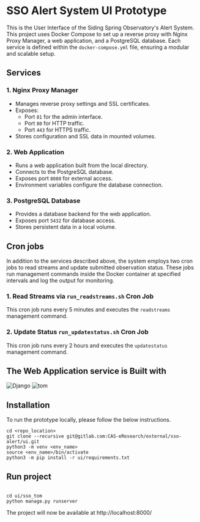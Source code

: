# SSO Alert System UI Prototype

This is the User Interface of the Siding Spring Observatory's Alert System. This project uses Docker Compose to set up a
reverse proxy with Nginx Proxy Manager, a web application, and a PostgreSQL database. Each service is defined within the
`docker-compose.yml` file, ensuring a modular and scalable setup.

## Services

### 1. Nginx Proxy Manager
- Manages reverse proxy settings and SSL certificates.
- Exposes:
  - Port `81` for the admin interface.
  - Port `80` for HTTP traffic.
  - Port `443` for HTTPS traffic.
- Stores configuration and SSL data in mounted volumes.

### 2. Web Application
- Runs a web application built from the local directory.
- Connects to the PostgreSQL database.
- Exposes port `8080` for external access.
- Environment variables configure the database connection.

### 3. PostgreSQL Database
- Provides a database backend for the web application.
- Exposes port `5432` for database access.
- Stores persistent data in a local volume.

## Cron jobs

In addition to the services described above, the system employs two cron jobs to read streams and update submitted 
observation status. These jobs run management commands inside the Docker container at specified intervals and log the 
output for monitoring.

### 1. Read Streams via `run_readstreams.sh` Cron Job

This cron job runs every 5 minutes and executes the `readstreams` management command.

### 2. Update Status `run_updatestatus.sh` Cron Job

This cron job runs every 2 hours and executes the `updatestatus` management command.

## The Web Application service is Built with

![Django]
![tom]

## Installation

To run the prototype locally, please follow the below instructions.
```
cd <repo_location>
git clone --recursive git@gitlab.com:CAS-eResearch/external/sso-alert/ui.git
python3 -m venv <env_name>
source <env_name>/bin/activate
python3 -m pip install -r ui/requirements.txt 
```

## Run project
```

cd ui/sso_tom
python manage.py runserver
```
The project will now be available at http://localhost:8000/

<!-- Markdown links and images -->

[django]: https://img.shields.io/badge/Django-092E20?style=for-the-badge&logo=django&logoColor=white
[tom]: https://avatars.githubusercontent.com/u/39539400?s=48&v=4
